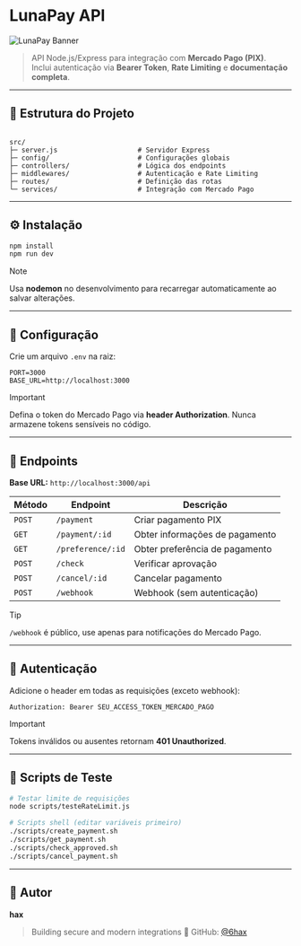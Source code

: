 
# LunaPay API

![LunaPay Banner](https://img.shields.io/badge/LunaPay-PIX-blueviolet?style=for-the-badge&logo=mercadopago&logoColor=white)

> API Node.js/Express para integração com **Mercado Pago (PIX)**.  
> Inclui autenticação via **Bearer Token**, **Rate Limiting** e **documentação completa**.

---


## 📂 Estrutura do Projeto

```

src/
├─ server.js                    # Servidor Express
├─ config/                      # Configurações globais
├─ controllers/                 # Lógica dos endpoints
├─ middlewares/                 # Autenticação e Rate Limiting
├─ routes/                      # Definição das rotas
└─ services/                    # Integração com Mercado Pago

````

---

## ⚙️ Instalação

```bash
npm install
npm run dev
````

> [!NOTE]
> Usa **nodemon** no desenvolvimento para recarregar automaticamente ao salvar alterações.

---

## 🔧 Configuração

Crie um arquivo `.env` na raiz:

```env
PORT=3000
BASE_URL=http://localhost:3000
```

> [!IMPORTANT]
> Defina o token do Mercado Pago via **header Authorization**.
> Nunca armazene tokens sensíveis no código.

---

## 📡 Endpoints

**Base URL:** `http://localhost:3000/api`

| Método | Endpoint                              | Descrição                      |
| ------ | ------------------------------------- | ------------------------------ |
| `POST` | `/payment`                            | Criar pagamento PIX            |
| `GET`  | `/payment/:id`                        | Obter informações de pagamento |
| `GET`  | `/preference/:id`                     | Obter preferência de pagamento |
| `POST`  | `/check`                             | Verificar aprovação            |
| `POST` | `/cancel/:id`                         | Cancelar pagamento             |
| `POST` | `/webhook`                            | Webhook (sem autenticação)     |

> [!TIP]
> `/webhook` é público, use apenas para notificações do Mercado Pago.

---

## 🔐 Autenticação

Adicione o header em todas as requisições (exceto webhook):

```
Authorization: Bearer SEU_ACCESS_TOKEN_MERCADO_PAGO
```

> [!IMPORTANT]
> Tokens inválidos ou ausentes retornam **401 Unauthorized**.

---

## 🧪 Scripts de Teste

```bash
# Testar limite de requisições
node scripts/testeRateLimit.js

# Scripts shell (editar variáveis primeiro)
./scripts/create_payment.sh
./scripts/get_payment.sh
./scripts/check_approved.sh
./scripts/cancel_payment.sh
```

---


## 👤 Autor

**hax**

> Building secure and modern integrations 🌙
> GitHub: [@6hax](https://github.com/6hax)




